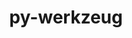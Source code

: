 ---
title: "py-werkzeug"
layout: cache
categories: [package, develop]
meta: {"compilers": ["gcc@11.4.0", "none"], "num_specs": 99, "num_specs_by_stack": {"e4s": 13, "e4s-neoverse_v1": 2, "ml-darwin-aarch64-mps": 11, "ml-linux-aarch64-cpu": 35, "ml-linux-aarch64-cuda": 35, "ml-linux-x86_64-cpu": 35, "ml-linux-x86_64-cuda": 35, "ml-linux-x86_64-rocm": 24, "root": 99}, "oss": ["sequoia", "ubuntu22.04", "ubuntu24.04"], "platforms": ["darwin", "linux"], "stacks": ["e4s", "e4s-neoverse_v1", "ml-darwin-aarch64-mps", "ml-linux-aarch64-cpu", "ml-linux-aarch64-cuda", "ml-linux-x86_64-cpu", "ml-linux-x86_64-cuda", "ml-linux-x86_64-rocm", "root"], "targets": ["aarch64", "neoverse_v1", "x86_64_v3"], "versions": ["3.1.3"]}
spec_details: [{"compiler": "none", "hash": "22eflnn4de4wyaybrp4swajjzpicybwu", "os": "ubuntu24.04", "platform": "linux", "size": "-", "stacks": ["ml-linux-x86_64-cpu", "ml-linux-x86_64-cuda", "ml-linux-x86_64-rocm", "root"], "target": "x86_64_v3", "variants": ["build_system=python_pip"], "versions": ["3.1.3"]}, {"compiler": "none", "hash": "2heb2tibxf6y7o76lzpzdsdhm4za2q2e", "os": "ubuntu24.04", "platform": "linux", "size": "-", "stacks": ["ml-linux-x86_64-cpu", "ml-linux-x86_64-cuda", "root"], "target": "x86_64_v3", "variants": ["build_system=python_pip"], "versions": ["3.1.3"]}, {"compiler": "none", "hash": "34apv6qpwmpb4jmdqizhi2zgmk2hk7ky", "os": "ubuntu24.04", "platform": "linux", "size": "-", "stacks": ["ml-linux-aarch64-cpu", "ml-linux-aarch64-cuda", "root"], "target": "aarch64", "variants": ["build_system=python_pip"], "versions": ["3.1.3"]}, {"compiler": "none", "hash": "3cnjdcppvtqgd5qwiqfx4rapdgtgs3hp", "os": "ubuntu24.04", "platform": "linux", "size": "-", "stacks": ["ml-linux-aarch64-cpu", "ml-linux-aarch64-cuda", "root"], "target": "aarch64", "variants": ["build_system=python_pip"], "versions": ["3.1.3"]}, {"compiler": "none", "hash": "3elsmstzfpyrtxtg4g7te42bzdr7qi2t", "os": "ubuntu22.04", "platform": "linux", "size": "-", "stacks": ["e4s", "root"], "target": "x86_64_v3", "variants": ["build_system=python_pip"], "versions": ["3.1.3"]}, {"compiler": "none", "hash": "3j2gqpmzx7g6nsbstqauyaw622rrfyfy", "os": "ubuntu24.04", "platform": "linux", "size": "-", "stacks": ["ml-linux-aarch64-cpu", "ml-linux-aarch64-cuda", "root"], "target": "aarch64", "variants": ["build_system=python_pip"], "versions": ["3.1.3"]}, {"compiler": "none", "hash": "3kdqky6efpuakhvhbdgxx7zo5hou5vjd", "os": "ubuntu24.04", "platform": "linux", "size": "-", "stacks": ["ml-linux-aarch64-cpu", "ml-linux-aarch64-cuda", "root"], "target": "aarch64", "variants": ["build_system=python_pip"], "versions": ["3.1.3"]}, {"compiler": "none", "hash": "3tazul52ute2wit4l5i6mtkqbv6hcs7t", "os": "sequoia", "platform": "darwin", "size": "-", "stacks": ["ml-darwin-aarch64-mps", "root"], "target": "aarch64", "variants": ["build_system=python_pip"], "versions": ["3.1.3"]}, {"compiler": "none", "hash": "3tr763yj245t6m32xvguf7jyjwdt2ipr", "os": "ubuntu24.04", "platform": "linux", "size": "-", "stacks": ["ml-linux-aarch64-cpu", "ml-linux-aarch64-cuda", "root"], "target": "aarch64", "variants": ["build_system=python_pip"], "versions": ["3.1.3"]}, {"compiler": "none", "hash": "4iljk3f5jvma5nsduu5zaxtobvva7dlh", "os": "ubuntu22.04", "platform": "linux", "size": "-", "stacks": ["e4s", "root"], "target": "x86_64_v3", "variants": ["build_system=python_pip"], "versions": ["3.1.3"]}, {"compiler": "none", "hash": "4rgjqk6pjohhybs7wpsi6gwolnsnnhyx", "os": "ubuntu24.04", "platform": "linux", "size": "-", "stacks": ["ml-linux-x86_64-cpu", "ml-linux-x86_64-cuda", "ml-linux-x86_64-rocm", "root"], "target": "x86_64_v3", "variants": ["build_system=python_pip"], "versions": ["3.1.3"]}, {"compiler": "none", "hash": "5axtx7giu3zol7dwfhiq2a6cxmnm2aaa", "os": "ubuntu24.04", "platform": "linux", "size": "-", "stacks": ["ml-linux-aarch64-cpu", "ml-linux-aarch64-cuda", "root"], "target": "aarch64", "variants": ["build_system=python_pip"], "versions": ["3.1.3"]}, {"compiler": "none", "hash": "5j26aoqvfk6jkjht2lkyyegtlr36ne5j", "os": "ubuntu24.04", "platform": "linux", "size": "-", "stacks": ["ml-linux-aarch64-cpu", "ml-linux-aarch64-cuda", "root"], "target": "aarch64", "variants": ["build_system=python_pip"], "versions": ["3.1.3"]}, {"compiler": "none", "hash": "5ltfvmn3qslojx2jzq5bxfpdfz5sbmcl", "os": "ubuntu24.04", "platform": "linux", "size": "-", "stacks": ["ml-linux-x86_64-cpu", "ml-linux-x86_64-cuda", "ml-linux-x86_64-rocm", "root"], "target": "x86_64_v3", "variants": ["build_system=python_pip"], "versions": ["3.1.3"]}, {"compiler": "none", "hash": "5r5v7ijk2drpllfd5ctmxgrz235rmlyx", "os": "ubuntu24.04", "platform": "linux", "size": "-", "stacks": ["ml-linux-aarch64-cpu", "ml-linux-aarch64-cuda", "root"], "target": "aarch64", "variants": ["build_system=python_pip"], "versions": ["3.1.3"]}, {"compiler": "none", "hash": "6zxxpnuizjeyugoc6omshm4k43xz4zlm", "os": "ubuntu24.04", "platform": "linux", "size": "-", "stacks": ["ml-linux-aarch64-cpu", "ml-linux-aarch64-cuda", "root"], "target": "aarch64", "variants": ["build_system=python_pip"], "versions": ["3.1.3"]}, {"compiler": "none", "hash": "7gtrd3xq4eeycds26xo5uhtepsjmdjv2", "os": "ubuntu24.04", "platform": "linux", "size": "-", "stacks": ["ml-linux-x86_64-cpu", "ml-linux-x86_64-cuda", "ml-linux-x86_64-rocm", "root"], "target": "x86_64_v3", "variants": ["build_system=python_pip"], "versions": ["3.1.3"]}, {"compiler": "none", "hash": "adk7jw3zhvxvme5k2gylw4gvrmfntv2b", "os": "sequoia", "platform": "darwin", "size": "-", "stacks": ["ml-darwin-aarch64-mps", "root"], "target": "aarch64", "variants": ["build_system=python_pip"], "versions": ["3.1.3"]}, {"compiler": "none", "hash": "ai2nuthj3vxnrov2txe53nnmxigpfwyx", "os": "ubuntu22.04", "platform": "linux", "size": "-", "stacks": ["e4s", "root"], "target": "x86_64_v3", "variants": ["build_system=python_pip"], "versions": ["3.1.3"]}, {"compiler": "gcc@11.4.0", "hash": "ajb64uytgiq76ewai5gcgap7dexhkxvq", "os": "ubuntu22.04", "platform": "linux", "size": "-", "stacks": ["e4s-neoverse_v1", "root"], "target": "neoverse_v1", "variants": ["build_system=python_pip"], "versions": ["3.1.3"]}, {"compiler": "none", "hash": "al2rk26yubx3v4n3ofgpg7y5mu4sa4mx", "os": "ubuntu22.04", "platform": "linux", "size": "-", "stacks": ["e4s", "root"], "target": "x86_64_v3", "variants": ["build_system=python_pip"], "versions": ["3.1.3"]}, {"compiler": "none", "hash": "bahv5p4osresghe5ijbifdrxbs3bqr4r", "os": "ubuntu24.04", "platform": "linux", "size": "-", "stacks": ["ml-linux-aarch64-cpu", "ml-linux-aarch64-cuda", "root"], "target": "aarch64", "variants": ["build_system=python_pip"], "versions": ["3.1.3"]}, {"compiler": "none", "hash": "bmnkfrmiscg6ocq56amzwckhurhle42e", "os": "ubuntu24.04", "platform": "linux", "size": "-", "stacks": ["ml-linux-aarch64-cuda", "root"], "target": "aarch64", "variants": ["build_system=python_pip"], "versions": ["3.1.3"]}, {"compiler": "none", "hash": "bpj7ntzoptnzf5ir57lr5naabi3nwqcj", "os": "ubuntu24.04", "platform": "linux", "size": "-", "stacks": ["ml-linux-x86_64-cpu", "ml-linux-x86_64-cuda", "ml-linux-x86_64-rocm", "root"], "target": "x86_64_v3", "variants": ["build_system=python_pip"], "versions": ["3.1.3"]}, {"compiler": "none", "hash": "bsui7gaccwakwjhd7rl6pvfhw4sxnzsb", "os": "ubuntu24.04", "platform": "linux", "size": "-", "stacks": ["ml-linux-aarch64-cpu", "ml-linux-aarch64-cuda", "root"], "target": "aarch64", "variants": ["build_system=python_pip"], "versions": ["3.1.3"]}, {"compiler": "none", "hash": "bzxdkxmedx3ppchcex2shglegzueppjb", "os": "ubuntu24.04", "platform": "linux", "size": "-", "stacks": ["ml-linux-x86_64-cpu", "ml-linux-x86_64-cuda", "ml-linux-x86_64-rocm", "root"], "target": "x86_64_v3", "variants": ["build_system=python_pip"], "versions": ["3.1.3"]}, {"compiler": "none", "hash": "c6ocpnapuclonoosmwfc3bn3qqfzy2tf", "os": "ubuntu22.04", "platform": "linux", "size": "-", "stacks": ["e4s", "root"], "target": "x86_64_v3", "variants": ["build_system=python_pip"], "versions": ["3.1.3"]}, {"compiler": "none", "hash": "cnsryoolxbtbqaqughta3ih5ifvh4w5e", "os": "ubuntu22.04", "platform": "linux", "size": "-", "stacks": ["e4s", "root"], "target": "x86_64_v3", "variants": ["build_system=python_pip"], "versions": ["3.1.3"]}, {"compiler": "none", "hash": "cwynrtnwh3tkpbupoyqri34s45dmm44h", "os": "ubuntu24.04", "platform": "linux", "size": "-", "stacks": ["ml-linux-x86_64-cpu", "ml-linux-x86_64-cuda", "ml-linux-x86_64-rocm", "root"], "target": "x86_64_v3", "variants": ["build_system=python_pip"], "versions": ["3.1.3"]}, {"compiler": "none", "hash": "d2m6bnkkoxzagtjijoix6ma5twyhklfw", "os": "ubuntu24.04", "platform": "linux", "size": "-", "stacks": ["ml-linux-aarch64-cpu", "ml-linux-aarch64-cuda", "root"], "target": "aarch64", "variants": ["build_system=python_pip"], "versions": ["3.1.3"]}, {"compiler": "none", "hash": "daiv6j6e63xmnexmxke5tdh3wgrmqnyy", "os": "sequoia", "platform": "darwin", "size": "-", "stacks": ["ml-darwin-aarch64-mps", "root"], "target": "aarch64", "variants": ["build_system=python_pip"], "versions": ["3.1.3"]}, {"compiler": "none", "hash": "daockkge3hjdzqvguh7zyh6wb5ytlb5d", "os": "sequoia", "platform": "darwin", "size": "-", "stacks": ["ml-darwin-aarch64-mps", "root"], "target": "aarch64", "variants": ["build_system=python_pip"], "versions": ["3.1.3"]}, {"compiler": "none", "hash": "dgzeponj24x6lgrjuhkmqm234eulah3o", "os": "sequoia", "platform": "darwin", "size": "-", "stacks": ["ml-darwin-aarch64-mps", "root"], "target": "aarch64", "variants": ["build_system=python_pip"], "versions": ["3.1.3"]}, {"compiler": "none", "hash": "djfjlulxvsml6tmpzactiygbda6fehrc", "os": "ubuntu24.04", "platform": "linux", "size": "-", "stacks": ["ml-linux-aarch64-cpu", "ml-linux-aarch64-cuda", "root"], "target": "aarch64", "variants": ["build_system=python_pip"], "versions": ["3.1.3"]}, {"compiler": "none", "hash": "dok2xn5stuldre7gh5dgms7dzdwulg6w", "os": "ubuntu24.04", "platform": "linux", "size": "-", "stacks": ["ml-linux-x86_64-cpu", "ml-linux-x86_64-cuda", "ml-linux-x86_64-rocm", "root"], "target": "x86_64_v3", "variants": ["build_system=python_pip"], "versions": ["3.1.3"]}, {"compiler": "none", "hash": "e6f5euu4gj44je7qixzl34udp6eocpwn", "os": "ubuntu24.04", "platform": "linux", "size": "-", "stacks": ["ml-linux-aarch64-cpu", "ml-linux-aarch64-cuda", "root"], "target": "aarch64", "variants": ["build_system=python_pip"], "versions": ["3.1.3"]}, {"compiler": "none", "hash": "ed3dg566nhnhiw5xhfczy5yqg3bjy3ow", "os": "ubuntu24.04", "platform": "linux", "size": "-", "stacks": ["ml-linux-x86_64-cpu", "ml-linux-x86_64-cuda", "ml-linux-x86_64-rocm", "root"], "target": "x86_64_v3", "variants": ["build_system=python_pip"], "versions": ["3.1.3"]}, {"compiler": "none", "hash": "fh7hkrf3ftroix32eoq3qlxqltgbtavf", "os": "ubuntu24.04", "platform": "linux", "size": "-", "stacks": ["ml-linux-aarch64-cpu", "ml-linux-aarch64-cuda", "root"], "target": "aarch64", "variants": ["build_system=python_pip"], "versions": ["3.1.3"]}, {"compiler": "none", "hash": "fyy3dg46fpf5ma64zzgr3oqwmokjxika", "os": "ubuntu24.04", "platform": "linux", "size": "-", "stacks": ["ml-linux-aarch64-cpu", "ml-linux-aarch64-cuda", "root"], "target": "aarch64", "variants": ["build_system=python_pip"], "versions": ["3.1.3"]}, {"compiler": "none", "hash": "ghpm6x753kr32h6drsiia47c6fj62mv6", "os": "ubuntu24.04", "platform": "linux", "size": "-", "stacks": ["ml-linux-aarch64-cpu", "root"], "target": "aarch64", "variants": ["build_system=python_pip"], "versions": ["3.1.3"]}, {"compiler": "none", "hash": "gjghxlaronqbrujthmtpawgkfumik2t3", "os": "ubuntu24.04", "platform": "linux", "size": "-", "stacks": ["ml-linux-x86_64-cpu", "ml-linux-x86_64-cuda", "ml-linux-x86_64-rocm", "root"], "target": "x86_64_v3", "variants": ["build_system=python_pip"], "versions": ["3.1.3"]}, {"compiler": "none", "hash": "honr4ygobgqanmjjwnpwn4hcyjkvrqma", "os": "ubuntu24.04", "platform": "linux", "size": "-", "stacks": ["ml-linux-aarch64-cpu", "ml-linux-aarch64-cuda", "root"], "target": "aarch64", "variants": ["build_system=python_pip"], "versions": ["3.1.3"]}, {"compiler": "none", "hash": "hr5vdsoi6dwwf625eon5gbxt4tlrqsuk", "os": "ubuntu24.04", "platform": "linux", "size": "-", "stacks": ["ml-linux-aarch64-cpu", "ml-linux-aarch64-cuda", "root"], "target": "aarch64", "variants": ["build_system=python_pip"], "versions": ["3.1.3"]}, {"compiler": "none", "hash": "hrnlkygtpmavznmk6mrkuzsllzrc5jf7", "os": "ubuntu24.04", "platform": "linux", "size": "-", "stacks": ["ml-linux-x86_64-cpu", "ml-linux-x86_64-cuda", "root"], "target": "x86_64_v3", "variants": ["build_system=python_pip"], "versions": ["3.1.3"]}, {"compiler": "none", "hash": "icsaenkr6tub2x7o6af3gzyhxvqxoldh", "os": "ubuntu24.04", "platform": "linux", "size": "-", "stacks": ["ml-linux-x86_64-cpu", "ml-linux-x86_64-cuda", "root"], "target": "x86_64_v3", "variants": ["build_system=python_pip"], "versions": ["3.1.3"]}, {"compiler": "none", "hash": "ifmmycfo62gvfqwuccqxwcwwfi5fkvcl", "os": "sequoia", "platform": "darwin", "size": "-", "stacks": ["ml-darwin-aarch64-mps", "root"], "target": "aarch64", "variants": ["build_system=python_pip"], "versions": ["3.1.3"]}, {"compiler": "none", "hash": "ifpoqantjp2kxeemu4ez52xh63zcyyzc", "os": "ubuntu24.04", "platform": "linux", "size": "-", "stacks": ["ml-linux-aarch64-cpu", "ml-linux-aarch64-cuda", "root"], "target": "aarch64", "variants": ["build_system=python_pip"], "versions": ["3.1.3"]}, {"compiler": "none", "hash": "j7nqahrvwgj6btf2l2we2n4ca7esqdrf", "os": "ubuntu24.04", "platform": "linux", "size": "-", "stacks": ["ml-linux-x86_64-cpu", "ml-linux-x86_64-cuda", "root"], "target": "x86_64_v3", "variants": ["build_system=python_pip"], "versions": ["3.1.3"]}, {"compiler": "none", "hash": "jqm6puv37k3d43dh7si6k33i6yqwi434", "os": "ubuntu22.04", "platform": "linux", "size": "-", "stacks": ["e4s", "root"], "target": "x86_64_v3", "variants": ["build_system=python_pip"], "versions": ["3.1.3"]}, {"compiler": "none", "hash": "jy5argownzfg6pkzp4lnwrtbhl33fqph", "os": "ubuntu24.04", "platform": "linux", "size": "-", "stacks": ["ml-linux-aarch64-cpu", "ml-linux-aarch64-cuda", "root"], "target": "aarch64", "variants": ["build_system=python_pip"], "versions": ["3.1.3"]}, {"compiler": "none", "hash": "jym7dq5wlfkqw2urqwg6r6s23cnmi5ct", "os": "ubuntu24.04", "platform": "linux", "size": "-", "stacks": ["ml-linux-x86_64-cpu", "ml-linux-x86_64-cuda", "ml-linux-x86_64-rocm", "root"], "target": "x86_64_v3", "variants": ["build_system=python_pip"], "versions": ["3.1.3"]}, {"compiler": "none", "hash": "kawshnrv35eeuo4qt4rejkoxrnuqj4gp", "os": "ubuntu24.04", "platform": "linux", "size": "-", "stacks": ["ml-linux-aarch64-cpu", "ml-linux-aarch64-cuda", "root"], "target": "aarch64", "variants": ["build_system=python_pip"], "versions": ["3.1.3"]}, {"compiler": "none", "hash": "kfn7dueoqpolmrp54buxygz3ezetko3k", "os": "ubuntu24.04", "platform": "linux", "size": "-", "stacks": ["ml-linux-x86_64-cpu", "ml-linux-x86_64-rocm", "root"], "target": "x86_64_v3", "variants": ["build_system=python_pip"], "versions": ["3.1.3"]}, {"compiler": "none", "hash": "kosxnlj4faq73zxowaknwbln4khgyb56", "os": "ubuntu24.04", "platform": "linux", "size": "-", "stacks": ["ml-linux-aarch64-cpu", "ml-linux-aarch64-cuda", "root"], "target": "aarch64", "variants": ["build_system=python_pip"], "versions": ["3.1.3"]}, {"compiler": "none", "hash": "leauhnvdhukil3sy7qkzq3ojgbslq5q7", "os": "ubuntu22.04", "platform": "linux", "size": "-", "stacks": ["e4s", "root"], "target": "x86_64_v3", "variants": ["build_system=python_pip"], "versions": ["3.1.3"]}, {"compiler": "none", "hash": "lr5guc3ah5dlr7xq744e3udydk7mb5dr", "os": "ubuntu24.04", "platform": "linux", "size": "-", "stacks": ["ml-linux-x86_64-cpu", "ml-linux-x86_64-cuda", "ml-linux-x86_64-rocm", "root"], "target": "x86_64_v3", "variants": ["build_system=python_pip"], "versions": ["3.1.3"]}, {"compiler": "none", "hash": "lvklzpdbortsaq3xnmqosurm3zfa5gxm", "os": "ubuntu24.04", "platform": "linux", "size": "-", "stacks": ["ml-linux-aarch64-cpu", "ml-linux-aarch64-cuda", "root"], "target": "aarch64", "variants": ["build_system=python_pip"], "versions": ["3.1.3"]}, {"compiler": "none", "hash": "m4eg6qb7rmf73krm6dl7rbjbqz5sogg5", "os": "ubuntu24.04", "platform": "linux", "size": "-", "stacks": ["ml-linux-x86_64-cpu", "ml-linux-x86_64-cuda", "root"], "target": "x86_64_v3", "variants": ["build_system=python_pip"], "versions": ["3.1.3"]}, {"compiler": "none", "hash": "n5wrg5rjpgrzrxtgw6a4zkv6bs72lzmi", "os": "ubuntu24.04", "platform": "linux", "size": "-", "stacks": ["ml-linux-x86_64-cpu", "ml-linux-x86_64-cuda", "ml-linux-x86_64-rocm", "root"], "target": "x86_64_v3", "variants": ["build_system=python_pip"], "versions": ["3.1.3"]}, {"compiler": "none", "hash": "npwyqnaswnszn7s4g2l67vnqghdt7tun", "os": "ubuntu24.04", "platform": "linux", "size": "-", "stacks": ["ml-linux-x86_64-cpu", "ml-linux-x86_64-cuda", "ml-linux-x86_64-rocm", "root"], "target": "x86_64_v3", "variants": ["build_system=python_pip"], "versions": ["3.1.3"]}, {"compiler": "none", "hash": "oagxoxl2324ibrsa2s6sr4wt6mb2reeg", "os": "ubuntu24.04", "platform": "linux", "size": "-", "stacks": ["ml-linux-x86_64-cpu", "ml-linux-x86_64-cuda", "root"], "target": "x86_64_v3", "variants": ["build_system=python_pip"], "versions": ["3.1.3"]}, {"compiler": "none", "hash": "ogllzkn2freoj7mnkg2pxsbvdom3yayn", "os": "ubuntu24.04", "platform": "linux", "size": "-", "stacks": ["ml-linux-aarch64-cpu", "ml-linux-aarch64-cuda", "root"], "target": "aarch64", "variants": ["build_system=python_pip"], "versions": ["3.1.3"]}, {"compiler": "none", "hash": "omliz5qbbidgpvc2daioz6sxud3w4bfb", "os": "ubuntu24.04", "platform": "linux", "size": "-", "stacks": ["ml-linux-aarch64-cpu", "ml-linux-aarch64-cuda", "root"], "target": "aarch64", "variants": ["build_system=python_pip"], "versions": ["3.1.3"]}, {"compiler": "none", "hash": "oqu4hqtb2gj4txzoqd6be2tf7gedadbf", "os": "ubuntu22.04", "platform": "linux", "size": "-", "stacks": ["e4s", "root"], "target": "x86_64_v3", "variants": ["build_system=python_pip"], "versions": ["3.1.3"]}, {"compiler": "none", "hash": "qavsojdoutjrh5of6xscpsmlqwugzmfw", "os": "ubuntu24.04", "platform": "linux", "size": "-", "stacks": ["ml-linux-x86_64-cpu", "ml-linux-x86_64-cuda", "root"], "target": "x86_64_v3", "variants": ["build_system=python_pip"], "versions": ["3.1.3"]}, {"compiler": "none", "hash": "qkz6ztxxgwh5hnufb6txhbqoxr5cy5s6", "os": "ubuntu24.04", "platform": "linux", "size": "-", "stacks": ["ml-linux-aarch64-cpu", "ml-linux-aarch64-cuda", "root"], "target": "aarch64", "variants": ["build_system=python_pip"], "versions": ["3.1.3"]}, {"compiler": "none", "hash": "qtgml5doaayvbuzphqekfsjxdqwk6dm6", "os": "ubuntu24.04", "platform": "linux", "size": "-", "stacks": ["ml-linux-x86_64-cpu", "ml-linux-x86_64-cuda", "root"], "target": "x86_64_v3", "variants": ["build_system=python_pip"], "versions": ["3.1.3"]}, {"compiler": "none", "hash": "qzy356q2twgia5oycnbtnu4x3jxtggax", "os": "sequoia", "platform": "darwin", "size": "-", "stacks": ["ml-darwin-aarch64-mps", "root"], "target": "aarch64", "variants": ["build_system=python_pip"], "versions": ["3.1.3"]}, {"compiler": "none", "hash": "rbstj2wzuts4guguouydpdbzebrnwkb4", "os": "ubuntu24.04", "platform": "linux", "size": "-", "stacks": ["ml-linux-x86_64-cpu", "ml-linux-x86_64-cuda", "root"], "target": "x86_64_v3", "variants": ["build_system=python_pip"], "versions": ["3.1.3"]}, {"compiler": "none", "hash": "rppq4b44wtshpunl6usxjdqw3bixktjm", "os": "ubuntu24.04", "platform": "linux", "size": "-", "stacks": ["ml-linux-x86_64-cpu", "ml-linux-x86_64-cuda", "ml-linux-x86_64-rocm", "root"], "target": "x86_64_v3", "variants": ["build_system=python_pip"], "versions": ["3.1.3"]}, {"compiler": "none", "hash": "rubls44zv3swlwd655sayflxq4ptk45f", "os": "sequoia", "platform": "darwin", "size": "-", "stacks": ["ml-darwin-aarch64-mps", "root"], "target": "aarch64", "variants": ["build_system=python_pip"], "versions": ["3.1.3"]}, {"compiler": "none", "hash": "ruw6xey422xzogqez7hqeswmkf4pirqt", "os": "ubuntu24.04", "platform": "linux", "size": "-", "stacks": ["ml-linux-aarch64-cpu", "ml-linux-aarch64-cuda", "root"], "target": "aarch64", "variants": ["build_system=python_pip"], "versions": ["3.1.3"]}, {"compiler": "none", "hash": "s4ub3cvcz3zec2sc3pamkvufu4i7c3ji", "os": "ubuntu24.04", "platform": "linux", "size": "-", "stacks": ["ml-linux-x86_64-cpu", "ml-linux-x86_64-cuda", "ml-linux-x86_64-rocm", "root"], "target": "x86_64_v3", "variants": ["build_system=python_pip"], "versions": ["3.1.3"]}, {"compiler": "none", "hash": "snnb4jpbu4ojr7kx4nlwgmjawxqwlvmj", "os": "sequoia", "platform": "darwin", "size": "-", "stacks": ["ml-darwin-aarch64-mps", "root"], "target": "aarch64", "variants": ["build_system=python_pip"], "versions": ["3.1.3"]}, {"compiler": "none", "hash": "tluqacl3why5b5b46sooqkxeyholfjae", "os": "ubuntu24.04", "platform": "linux", "size": "-", "stacks": ["ml-linux-x86_64-cpu", "ml-linux-x86_64-cuda", "root"], "target": "x86_64_v3", "variants": ["build_system=python_pip"], "versions": ["3.1.3"]}, {"compiler": "none", "hash": "tmyc3pq4tjqalmafhnyfy2ah3foc2s6w", "os": "ubuntu24.04", "platform": "linux", "size": "-", "stacks": ["ml-linux-aarch64-cpu", "ml-linux-aarch64-cuda", "root"], "target": "aarch64", "variants": ["build_system=python_pip"], "versions": ["3.1.3"]}, {"compiler": "none", "hash": "txypsnjxwil5mrkebln44kaz7fiu5xl7", "os": "ubuntu24.04", "platform": "linux", "size": "-", "stacks": ["ml-linux-aarch64-cpu", "ml-linux-aarch64-cuda", "root"], "target": "aarch64", "variants": ["build_system=python_pip"], "versions": ["3.1.3"]}, {"compiler": "none", "hash": "tzbnd7saqjuyytl5xfvpqg7dqmsa4iug", "os": "ubuntu22.04", "platform": "linux", "size": "-", "stacks": ["e4s", "root"], "target": "x86_64_v3", "variants": ["build_system=python_pip"], "versions": ["3.1.3"]}, {"compiler": "none", "hash": "u4vr3klwlpl25r6mflkvhpvu36vuyczx", "os": "ubuntu24.04", "platform": "linux", "size": "-", "stacks": ["ml-linux-aarch64-cpu", "ml-linux-aarch64-cuda", "root"], "target": "aarch64", "variants": ["build_system=python_pip"], "versions": ["3.1.3"]}, {"compiler": "none", "hash": "uijqwe3cazrc5wzuwms27vctk6iu6pir", "os": "ubuntu24.04", "platform": "linux", "size": "-", "stacks": ["ml-linux-aarch64-cpu", "ml-linux-aarch64-cuda", "root"], "target": "aarch64", "variants": ["build_system=python_pip"], "versions": ["3.1.3"]}, {"compiler": "none", "hash": "uqgdfuhusjwou6ntyqv2ndjzxazbcr6f", "os": "ubuntu24.04", "platform": "linux", "size": "-", "stacks": ["ml-linux-x86_64-cpu", "ml-linux-x86_64-cuda", "root"], "target": "x86_64_v3", "variants": ["build_system=python_pip"], "versions": ["3.1.3"]}, {"compiler": "none", "hash": "uusxsmkpue6uxmrovq762dg2hg3vh2eq", "os": "ubuntu24.04", "platform": "linux", "size": "-", "stacks": ["ml-linux-x86_64-cpu", "ml-linux-x86_64-cuda", "ml-linux-x86_64-rocm", "root"], "target": "x86_64_v3", "variants": ["build_system=python_pip"], "versions": ["3.1.3"]}, {"compiler": "none", "hash": "vckqkpzkzul46rfjaxcuwi5ohfzk5nyq", "os": "ubuntu24.04", "platform": "linux", "size": "-", "stacks": ["ml-linux-x86_64-cpu", "ml-linux-x86_64-cuda", "ml-linux-x86_64-rocm", "root"], "target": "x86_64_v3", "variants": ["build_system=python_pip"], "versions": ["3.1.3"]}, {"compiler": "gcc@11.4.0", "hash": "vcls52vcu7lr3rx47stk7jrcgvx3nvzf", "os": "ubuntu22.04", "platform": "linux", "size": "-", "stacks": ["e4s-neoverse_v1", "root"], "target": "neoverse_v1", "variants": ["build_system=python_pip"], "versions": ["3.1.3"]}, {"compiler": "none", "hash": "vmsmxox74otet3f3cqd7kl3sr4qwyheu", "os": "ubuntu22.04", "platform": "linux", "size": "-", "stacks": ["e4s", "root"], "target": "x86_64_v3", "variants": ["build_system=python_pip"], "versions": ["3.1.3"]}, {"compiler": "none", "hash": "vpagnmllljw3nj4g3jiejlx2npukirdm", "os": "ubuntu24.04", "platform": "linux", "size": "-", "stacks": ["ml-linux-aarch64-cpu", "ml-linux-aarch64-cuda", "root"], "target": "aarch64", "variants": ["build_system=python_pip"], "versions": ["3.1.3"]}, {"compiler": "none", "hash": "vs5rww645vt6t3tfaibih7otcfue3o4t", "os": "ubuntu24.04", "platform": "linux", "size": "-", "stacks": ["ml-linux-x86_64-cpu", "ml-linux-x86_64-cuda", "root"], "target": "x86_64_v3", "variants": ["build_system=python_pip"], "versions": ["3.1.3"]}, {"compiler": "none", "hash": "w36hl5zl74bj62bow53alxcxegj2ddvv", "os": "sequoia", "platform": "darwin", "size": "-", "stacks": ["ml-darwin-aarch64-mps", "root"], "target": "aarch64", "variants": ["build_system=python_pip"], "versions": ["3.1.3"]}, {"compiler": "none", "hash": "wbkds4j3g6kdhnuaygh3q5rloum4t554", "os": "ubuntu24.04", "platform": "linux", "size": "-", "stacks": ["ml-linux-x86_64-cpu", "ml-linux-x86_64-cuda", "root"], "target": "x86_64_v3", "variants": ["build_system=python_pip"], "versions": ["3.1.3"]}, {"compiler": "none", "hash": "wfhiuzvh7bvmsvpo5kn7jytbcvzjkzfm", "os": "ubuntu24.04", "platform": "linux", "size": "-", "stacks": ["ml-linux-x86_64-cpu", "ml-linux-x86_64-cuda", "ml-linux-x86_64-rocm", "root"], "target": "x86_64_v3", "variants": ["build_system=python_pip"], "versions": ["3.1.3"]}, {"compiler": "none", "hash": "wi6qjcj7x5dmgyjgdy7jwtieu2x566c7", "os": "ubuntu24.04", "platform": "linux", "size": "-", "stacks": ["ml-linux-x86_64-cuda", "ml-linux-x86_64-rocm", "root"], "target": "x86_64_v3", "variants": ["build_system=python_pip"], "versions": ["3.1.3"]}, {"compiler": "none", "hash": "wtwr3mdiig7khaf6tts7ettbsift6vjb", "os": "ubuntu24.04", "platform": "linux", "size": "-", "stacks": ["ml-linux-aarch64-cpu", "ml-linux-aarch64-cuda", "root"], "target": "aarch64", "variants": ["build_system=python_pip"], "versions": ["3.1.3"]}, {"compiler": "none", "hash": "wwssvwdymi37dug6dzuojvgyjuijvume", "os": "ubuntu24.04", "platform": "linux", "size": "-", "stacks": ["ml-linux-aarch64-cpu", "ml-linux-aarch64-cuda", "root"], "target": "aarch64", "variants": ["build_system=python_pip"], "versions": ["3.1.3"]}, {"compiler": "none", "hash": "x3pz6t52uomh272cbu5xm3vgic4tamni", "os": "ubuntu22.04", "platform": "linux", "size": "-", "stacks": ["e4s", "root"], "target": "x86_64_v3", "variants": ["build_system=python_pip"], "versions": ["3.1.3"]}, {"compiler": "none", "hash": "xiikv6ltukgufk7qk2udgis3htwh4kcb", "os": "ubuntu24.04", "platform": "linux", "size": "-", "stacks": ["ml-linux-x86_64-cpu", "ml-linux-x86_64-cuda", "ml-linux-x86_64-rocm", "root"], "target": "x86_64_v3", "variants": ["build_system=python_pip"], "versions": ["3.1.3"]}, {"compiler": "none", "hash": "xlyna4h25v4ttpfxfxpx7xv5dnu37fha", "os": "ubuntu24.04", "platform": "linux", "size": "-", "stacks": ["ml-linux-x86_64-rocm", "root"], "target": "x86_64_v3", "variants": ["build_system=python_pip"], "versions": ["3.1.3"]}, {"compiler": "none", "hash": "ypmypfsdojthhp4rkq6i4megwraeidi3", "os": "ubuntu24.04", "platform": "linux", "size": "-", "stacks": ["ml-linux-x86_64-cpu", "ml-linux-x86_64-cuda", "ml-linux-x86_64-rocm", "root"], "target": "x86_64_v3", "variants": ["build_system=python_pip"], "versions": ["3.1.3"]}, {"compiler": "none", "hash": "zovr3xl7iwzximzxp75abv32bot4zs5r", "os": "sequoia", "platform": "darwin", "size": "-", "stacks": ["ml-darwin-aarch64-mps", "root"], "target": "aarch64", "variants": ["build_system=python_pip"], "versions": ["3.1.3"]}, {"compiler": "none", "hash": "zzxn36v7skpcvvhvj52fkcpqwt5k6bhc", "os": "ubuntu22.04", "platform": "linux", "size": "-", "stacks": ["e4s", "root"], "target": "x86_64_v3", "variants": ["build_system=python_pip"], "versions": ["3.1.3"]}]
---
